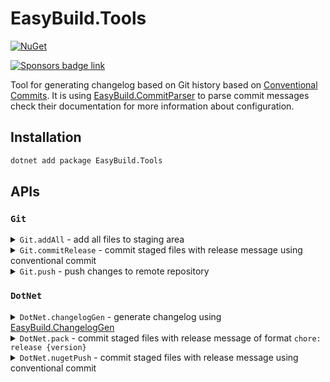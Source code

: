 # EasyBuild.Tools

[![NuGet](https://img.shields.io/nuget/v/EasyBuild.Tools.svg)](https://www.nuget.org/packages/EasyBuild.Tools)

[![Sponsors badge link](https://img.shields.io/badge/Sponsors_this_project-EA4AAA?style=for-the-badge)](https://mangelmaxime.github.io/sponsors/)

Tool for generating changelog based on Git history based on [Conventional Commits](https://www.conventionalcommits.org/en/v1.0.0/). It is using [EasyBuild.CommitParser](https://github.com/easybuild-org/EasyBuild.CommitParser) to parse commit messages check their documentation for more information about configuration.

## Installation

```bash
dotnet add package EasyBuild.Tools
```

## APIs

### `Git`

<details>
<summary>
<code>Git.addAll</code>
- add all files to staging area
</summary>

#### Parameters

None

#### Returns

`unit`

#### Example

```fs
open EasyBuild.Tools.Git

Git.addAll()
```

</details>

<details>
<summary>
<code>Git.commitRelease</code>
- commit staged files with release message using conventional commit
</summary>

#### Parameters

| name         | type     | required | description        |
| ------------ | -------- | :------: | ------------------ |
| `newVersion` | `string` |    ✅    | Version to release |

#### Returns

`unit`

#### Example

```fs
open EasyBuild.Tools.Git

// Create a commit with message "chore: release 1.0.0"
Git.commitRelease "1.0.0"
```

</details>

<details>
<summary>
<code>Git.push</code>
- push changes to remote repository
</summary>

#### Parameters

| name    | type   | required | description                 |
| ------- | ------ | :------: | --------------------------- |
| `force` | `bool` |    ❌    | Force push to remote branch |

#### Returns

`unit`

#### Example

```fs
open EasyBuild.Tools.Git

Git.push()
```

</details>

### `DotNet`

<details>
<summary>
<code>DotNet.changelogGen</code>
- generate changelog using <a href="https://github.com/easybuild-org/EasyBuild.ChangelogGen">EasyBuild.ChangelogGen</a>
</code>
</summary>

#### Parameters

| name                | type          | required | default | description                                                                                                                                    |
| ------------------- | ------------- | :------: | ------- | ---------------------------------------------------------------------------------------------------------------------------------------------- |
| `changelogFile`     | `string`      |    ✅    |         |                                                                                                                                                |
| `allowDirty`        | `bool`        |    ❌    |         | Allow to run in a dirty repository                                                                                                             |
| `allowBranch`       | `string list` |    ❌    | `main`  | List of branches that are allowed to be used to generate the changelog.                                                                        |
| `tagFilter`         | `string list` |    ❌    |         | List of tags to include in the changelog                                                                                                       |
| `preRelease`        | `string`      |    ❌    |         | Indicate that the generated version is a pre-release version.                                                                                  |
| `forceVersion`      | `string`      |    ❌    |         | Force the version to be used in the changelog                                                                                                  |
| `skipInvalidCommit` | `bool`        |    ❌    |         | Skip invalid commits instead of failing                                                                                                        |
| `dryRun`            | `bool`        |    ❌    |         | Run the command without writing to the changelog file, output the result in STDOUT instead                                                     |
| `githubRepo`        | `string`      |    ❌    |         | GitHub repository name in format 'owner/repo'                                                                                                  |
| `workingDirectory`  | `string`      |    ❌    |         | Working directory path                                                                                                                         |
| `forwardArguments`  | `string list` |    ❌    |         | List of arguments to forward to the CLI tools as defined in [EasyBuild.ChangelogGen](https://github.com/easybuild-org/EasyBuild.ChangelogGen) |

#### Returns

`string` - new version generated based on the commits history

#### Example

```fs
open EasyBuild.Tools.DotNet

let newVersion = DotNet.changelogGen "CHANGELOG.md"
```

</details>

<details>
<summary>
<code>DotNet.pack</code>
- commit staged files with release message of format <code>chore: release {version}</code>
</summary>

#### Parameters

| name               | type            | required | default   | description            |
| ------------------ | --------------- | :------: | --------- | ---------------------- |
| `workingDirectory` | `string`        |    ❌    |           | Working directory path |
| `configuration`    | `Configuration` |    ❌    | `Release` | Build configuration    |

#### Returns

`FileInfo` - file descriptor to the generated `.nupkg` file

#### Example

```fs
open EasyBuild.Tools.DotNet

let nupkgFile = DotNet.pack()
```

</details>

<details>
<summary>
<code>DotNet.nugetPush</code>
- commit staged files with release message using conventional commit
</summary>

#### Parameters

| name            | type            | required | default                  | description                                                          |
| --------------- | --------------- | :------: | ------------------------ | -------------------------------------------------------------------- |
| `nupkgPath`     | `string`        |    ✅    |                          | Working directory path                                               |
| `nugetKey`      | `Configuration` |    ❌    | `NUGET_KEY` env variable | NuGet API key                                                        |
| `skipDuplicate` | `bool`          |    ❌    | `true`                   | If a package and version already exists, skip it                     |
| `source`        | `string`        |    ❌    |                          | Package source (URL, UNC/folder path or package source name) to use. |
| `forceEcho`     | `bool`          |    ❌    | `false`                  | Echo the                                                             |

#### Returns

`unit`

#### Example

```fs
open EasyBuild.Tools.DotNet

// In general, you will get the nupkg file from DotNet.pack
let nupkgFile = DotNet.pack()

DotNet.nugetPush nupkgFile

// Or you can customize it
let nugetKey = Environment.GetEnvironmentVariable "NUGET_KEY_CUSTOM"
DotNet.nugetPush (nupkgFile, nugetKey = nugetKey)
```

</details>
